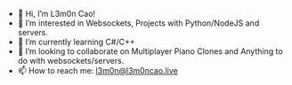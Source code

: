 - 👋 Hi, I’m L3m0n Cao!
- 👀 I’m interested in Websockets, Projects with Python/NodeJS and servers.
- 🌱 I’m currently learning C#/C++
- 💞️ I’m looking to collaborate on Multiplayer Piano Clones and Anything to do with websockets/servers.
- 📫 How to reach me: l3m0n@l3m0ncao.live
